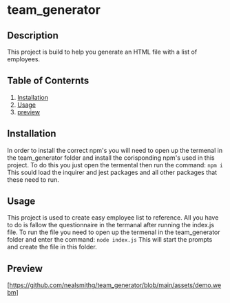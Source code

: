 # team_generator
  
  ## Description
  This project is build to help you generate an HTML file with a list of employees.
  
  ## Table of Conternts
  <ol>
      <li><a href="#installation">Installation</a></li>
      <li><a href="#usage">Usage</a></li>
      <li><a href="#preview">preview</a></li>
  </ol>
      
  ## Installation
  In order to install the correct npm's you will need to open up the termenal in the team_generator folder and install the corisponding npm's used in this project. To do this you just open the termental then run the command: ```npm i```
  This sould load the inquirer and jest packages and all other packages that these need to run.
      
  ## Usage
 This project is used to create easy employee list to reference. All you have to do is fallow the questionnaire in the termanal after running the index.js file. To run the file you need to open up the termenal in the team_generator folder and enter the command: ```node index.js``` This will start the prompts and create the file in this folder.

 ## Preview
 [https://github.com/nealsmithg/team_generator/blob/main/assets/demo.webm]